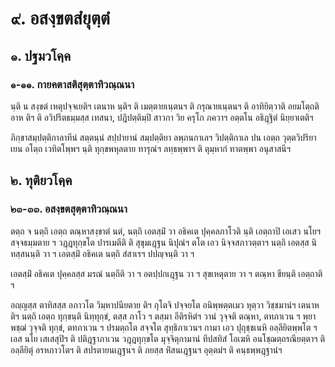 <h1>๙. อสงฺขตสํยุตฺตํ</h1>
<h2>๑. ปฐมวโคฺค</h2>
<h3>๑-๑๑. กายคตาสติสุตฺตาทิวณฺณนา</h3>
<p> นฺติ   น สงฺขตํ เหตุปจฺจเยติฯ เตนาห นฺติฯ ติ เมตฺตายเนฺตนฯ ติ กรุณายเนฺตนฯ ติ อาทิยิตฺวาติ อยมโตฺถติอาห ติฯ ติ อวิปรีตธมฺมสฺส เทสนา, ปฎิปตฺติมฺปิ สาวกา วิย ครุโก ภควาฯ  อตฺตโน อธิฎฺฐิตํ นิยฺยาเตติฯ</p>


<p>ภิกฺขาสมฺปตฺติกาลาทีนํ สตฺตนฺนํ สปฺปายานํ สมฺปตฺติยา ลพฺภนกาเลฯ วิปตฺติกาเล ปน เอตฺถ วุตฺตวิปริยาเยน อโตฺถ เวทิตโพฺพฯ นฺติ ทุกฺขพหุลตาย ทารุณํฯ  ลทฺธพฺพาฯ ติ ตุมฺหากํ ทาตพฺพา อนุสาสนีฯ</p>

</p>


<h2>๒. ทุติยวโคฺค</h2>
<h3>๒๓-๓๓. อสงฺขตสุตฺตาทิวณฺณนา</h3>
<p> ตตฺถ จ นตฺถิ เอตฺถ ตณฺหาสงฺขาตํ นตํ, นตฺถิ เอตสฺมิํ วา อธิคเต ปุคฺคลภาโวติ นฺติ เอตฺถาปิ เอเสว นโยฯ สจฺจธมฺมตาย ฯ วฎฺฎทุกฺขโต ปารเมตีติ ติ สุขุมเฎฺฐน นิปุณํฯ ตโต เอว  นิจฺจสภาวตฺตาฯ นตฺถิ เอตสฺส นิทสฺสนนฺติ วา ฯ เอตสฺมิํ อธิคเต นตฺถิ สํสาเรฯ ปปญฺจนฺติ วา ฯ</p>


<p>เอตสฺมิํ   อธิคเต ปุคฺคลสฺส มรณํ นตฺถีติ วา ฯ อตปฺปกเฎฺฐน วา ฯ สุขเหตุตาย วา ฯ ตณฺหา ขียนฺติ เอตฺถาติ ฯ</p>


<p>อญฺญสฺส ตาทิสสฺส อภาวโต วิมฺหาปนียตาย ติฯ กุโตจิ ปจฺจยโต อนิพฺพตฺตเมว หุตฺวา  วิชฺชมานํฯ เตนาห ติฯ นตฺถิ เอตฺถ ทุกฺขนฺติ นิทฺทุกฺขํ, ตสฺส ภาโว ฯ ตสฺมา  อีติรหิตํฯ วานํ วุจฺจติ ตณฺหา, ตทภาเวน ฯ พฺยาพชฺฌํ วุจฺจติ ทุกฺขํ, ตทภาเวน ฯ ปรมตฺถโต สจฺจโต สุทฺธิภาเวนฯ กามา เอว ปุถุชฺชเนหิ อลฺลียิตพฺพโต ฯ เอส นโย เสเสสุปิฯ ติ ปติฎฺฐาภาเวน วฎฺฎทุกฺขโต มุจฺจิตุกามานํ ทีปสทิสํ โอเฆหิ อนโชฺฌตฺถรณียตฺตาฯ ติ อลฺลียิตุํ อรหภาวโตฯ ติ สปรตายนเฎฺฐนฯ ติ ภยสฺส หิํสนเฎฺฐนฯ  อุตฺตมํฯ ติ คนฺธพฺพฎฺฐานํฯ</p>

</p>

</p>





